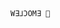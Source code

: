 ```
WƎ⅃ƆOMƎ 👾
```

<!---
jacopo-degattis/jacopo-degattis is a ✨ special ✨ repository because its `README.md` (this file) appears on your GitHub profile.
You can click the Preview link to take a look at your changes.
--->
